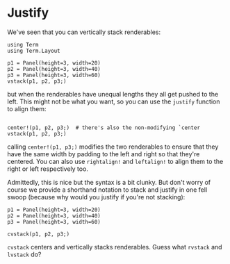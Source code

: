 # Justify

We've seen that you can vertically stack renderables:

```@example justify
using Term
using Term.Layout

p1 = Panel(height=3, width=20)
p2 = Panel(height=3, width=40)
p3 = Panel(height=3, width=60)
vstack(p1, p2, p3;)
```

but when the renderables have unequal lengths they all get pushed to the left. This might not be what you want, so you can use the `justify` function to align them:
```@example justify

center!(p1, p2, p3;)  # there's also the non-modifying `center
vstack(p1, p2, p3;)
```

calling `center!(p1, p3;)` modifies the two renderables to ensure that they have the same width by padding to the left and right so that they're centered. You can also use `rightalign!` and `leftalign!` to align them to the right or left respectively too.

Admittedly, this is nice but the syntax is a bit clunky. But don't worry of course we provide a shorthand notation to stack and justify in one fell swoop (because why would you justify if you're not stacking):

```@example justify
p1 = Panel(height=3, width=20)
p2 = Panel(height=3, width=40)
p3 = Panel(height=3, width=60)

cvstack(p1, p2, p3;)
```

`cvstack` centers and vertically stacks renderables. Guess what `rvstack` and `lvstack` do?